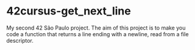 # 42cursus-get_next_line
My second 42 São Paulo project. The aim of this project is to make you code a function that returns a line ending with a newline, read from a file descriptor.

